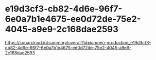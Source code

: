 # e19d3cf3-cb82-4d6e-96f7-6e0a7b1e4675-ee0d72de-75e2-4045-a9e9-2c168dae2593
https://sonarcloud.io/summary/overall?id=iamneo-production_e19d3cf3-cb82-4d6e-96f7-6e0a7b1e4675-ee0d72de-75e2-4045-a9e9-2c168dae2593
